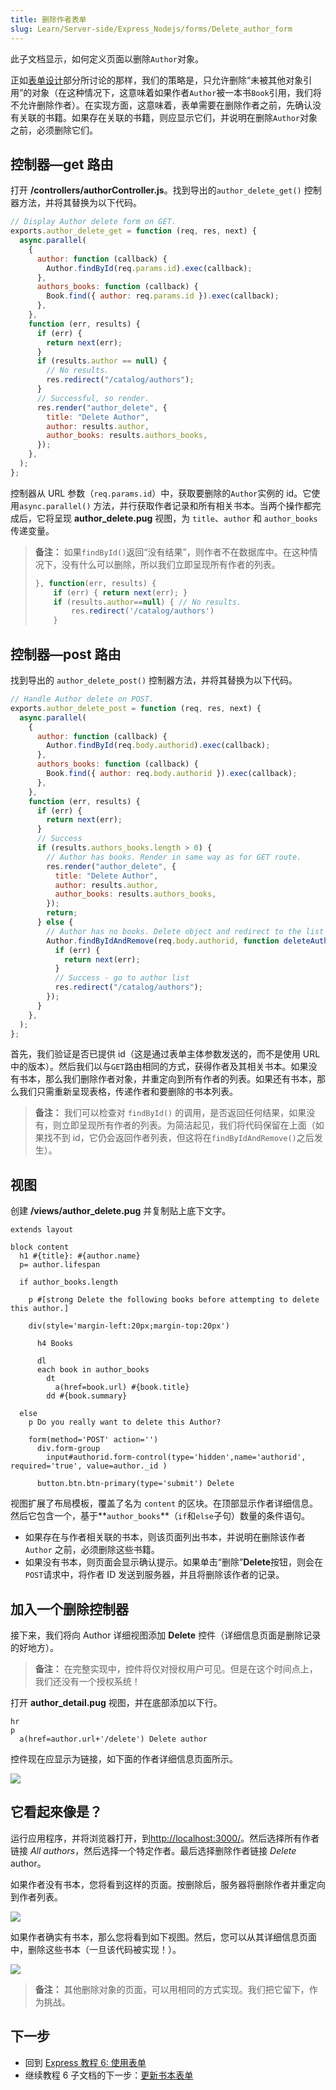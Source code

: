 ```yaml
---
title: 删除作者表单
slug: Learn/Server-side/Express_Nodejs/forms/Delete_author_form
---
```


此子文档显示，如何定义页面以删除`Author`对象。

正如[表单设计](/zh-CN/docs/Learn/Server-side/Express_Nodejs/forms#form_design)部分所讨论的那样，我们的策略是，只允许删除“未被其他对象引用”的对象（在这种情况下，这意味着如果作者`Author`被一本书`Book`引用，我们将不允许删除作者）。在实现方面，这意味着，表单需要在删除作者之前，先确认没有关联的书籍。如果存在关联的书籍，则应显示它们，并说明在删除`Author`对象之前，必须删除它们。

## 控制器—get 路由

打开 **/controllers/authorController.js**。找到导出的`author_delete_get()` 控制器方法，并将其替换为以下代码。

```js
// Display Author delete form on GET.
exports.author_delete_get = function (req, res, next) {
  async.parallel(
    {
      author: function (callback) {
        Author.findById(req.params.id).exec(callback);
      },
      authors_books: function (callback) {
        Book.find({ author: req.params.id }).exec(callback);
      },
    },
    function (err, results) {
      if (err) {
        return next(err);
      }
      if (results.author == null) {
        // No results.
        res.redirect("/catalog/authors");
      }
      // Successful, so render.
      res.render("author_delete", {
        title: "Delete Author",
        author: results.author,
        author_books: results.authors_books,
      });
    },
  );
};
```

控制器从 URL 参数（`req.params.id`）中，获取要删除的`Author`实例的 id。它使用`async.parallel()` 方法，并行获取作者记录和所有相关书本。当两个操作都完成后，它将呈现 **author_delete.pug** 视图，为 `title`、`author` 和 `author_books` 传递变量。

> **备注：** 如果`findById()`返回“没有结果”，则作者不在数据库中。在这种情况下，没有什么可以删除，所以我们立即呈现所有作者的列表。
>
> ```js
> }, function(err, results) {
>     if (err) { return next(err); }
>     if (results.author==null) { // No results.
>         res.redirect('/catalog/authors')
>     }
> ```

## 控制器—post 路由

找到导出的 `author_delete_post()` 控制器方法，并将其替换为以下代码。

```js
// Handle Author delete on POST.
exports.author_delete_post = function (req, res, next) {
  async.parallel(
    {
      author: function (callback) {
        Author.findById(req.body.authorid).exec(callback);
      },
      authors_books: function (callback) {
        Book.find({ author: req.body.authorid }).exec(callback);
      },
    },
    function (err, results) {
      if (err) {
        return next(err);
      }
      // Success
      if (results.authors_books.length > 0) {
        // Author has books. Render in same way as for GET route.
        res.render("author_delete", {
          title: "Delete Author",
          author: results.author,
          author_books: results.authors_books,
        });
        return;
      } else {
        // Author has no books. Delete object and redirect to the list of authors.
        Author.findByIdAndRemove(req.body.authorid, function deleteAuthor(err) {
          if (err) {
            return next(err);
          }
          // Success - go to author list
          res.redirect("/catalog/authors");
        });
      }
    },
  );
};
```

首先，我们验证是否已提供 id（这是通过表单主体参数发送的，而不是使用 URL 中的版本）。然后我们以与`GET`路由相同的方式，获得作者及其相关书本。如果没有书本，那么我们删除作者对象，并重定向到所有作者的列表。如果还有书本，那么我们只需重新呈现表格，传递作者和要删除的书本列表。

> **备注：** 我们可以检查对 `findById()` 的调用，是否返回任何结果，如果没有，则立即呈现所有作者的列表。为简洁起见，我们将代码保留在上面（如果找不到 id，它仍会返回作者列表，但这将在`findByIdAndRemove()`之后发生）。

## 视图

创建 **/views/author_delete.pug** 并复制贴上底下文字。

```plain
extends layout

block content
  h1 #{title}: #{author.name}
  p= author.lifespan

  if author_books.length

    p #[strong Delete the following books before attempting to delete this author.]

    div(style='margin-left:20px;margin-top:20px')

      h4 Books

      dl
      each book in author_books
        dt
          a(href=book.url) #{book.title}
        dd #{book.summary}

  else
    p Do you really want to delete this Author?

    form(method='POST' action='')
      div.form-group
        input#authorid.form-control(type='hidden',name='authorid', required='true', value=author._id )

      button.btn.btn-primary(type='submit') Delete
```

视图扩展了布局模板，覆盖了名为 `content` 的区块。在顶部显示作者详细信息。然后它包含一个，基于**`author_books`**（`if`和`else`子句）数量的条件语句。

- 如果存在与作者相关联的书本，则该页面列出书本，并说明在删除该作者 `Author` 之前，必须删除这些书籍。
- 如果没有书本，则页面会显示确认提示。如果单击“删除”**Delete**按钮，则会在`POST`请求中，将作者 ID 发送到服务器，并且将删除该作者的记录。

## 加入一个删除控制器

接下来，我们将向 Author 详细视图添加 **Delete** 控件（详细信息页面是删除记录的好地方）。

> **备注：** 在完整实现中，控件将仅对授权用户可见。但是在这个时间点上，我们还没有一个授权系统！

打开 **author_detail.pug** 视图，并在底部添加以下行。

```pug
hr
p
  a(href=author.url+'/delete') Delete author
```

控件现在应显示为链接，如下面的作者详细信息页面所示。

![](locallibary_express_author_detail_delete.png)

## 它看起來像是？

运行应用程序，并将浏览器打开，到<http://localhost:3000/>。然后选择所有作者链接 _All authors_，然后选择一个特定作者。最后选择删除作者链接 _Delete_ author。

如果作者没有书本，您将看到这样的页面。按删除后，服务器将删除作者并重定向到作者列表。

![](locallibary_express_author_delete_nobooks.png)

如果作者确实有书本，那么您将看到如下视图。然后，您可以从其详细信息页面中，删除这些书本（一旦该代码被实现！）。

![](locallibary_express_author_delete_withbooks.png)

> **备注：** 其他删除对象的页面，可以用相同的方式实现。我们把它留下，作为挑战。

## 下一步

- 回到 [Express 教程 6: 使用表单](/zh-CN/docs/Learn/Server-side/Express_Nodejs/forms)
- 继续教程 6 子文档的下一步：[更新书本表单](/zh-CN/docs/Learn/Server-side/Express_Nodejs/forms/Update_Book_form)
